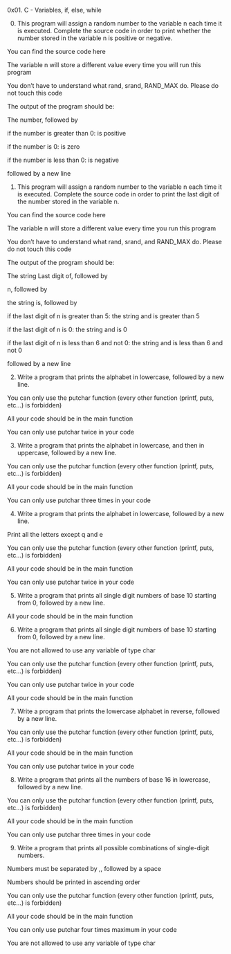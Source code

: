 0x01. C - Variables, if, else, while



0. This program will assign a random number to the variable n each time it is executed. Complete the source code in order to print whether the number stored in the variable n is positive or negative.

You can find the source code here

The variable n will store a different value every time you will run this program

You don’t have to understand what rand, srand, RAND_MAX do. Please do not touch this code

The output of the program should be:

The number, followed by

if the number is greater than 0: is positive

if the number is 0: is zero

if the number is less than 0: is negative

followed by a new line



1. This program will assign a random number to the variable n each time it is executed. Complete the source code in order to print the last digit of the number stored in the variable n.

You can find the source code here

The variable n will store a different value every time you run this program

You don’t have to understand what rand, srand, and RAND_MAX do. Please do not touch this code

The output of the program should be:

The string Last digit of, followed by

n, followed by

the string is, followed by

if the last digit of n is greater than 5: the string and is greater than 5

if the last digit of n is 0: the string and is 0

if the last digit of n is less than 6 and not 0: the string and is less than 6 and not 0

followed by a new line



2. Write a program that prints the alphabet in lowercase, followed by a new line.

You can only use the putchar function (every other function (printf, puts, etc…) is forbidden)

All your code should be in the main function

You can only use putchar twice in your code



3. Write a program that prints the alphabet in lowercase, and then in uppercase, followed by a new line.

You can only use the putchar function (every other function (printf, puts, etc…) is forbidden)

All your code should be in the main function

You can only use putchar three times in your code



4. Write a program that prints the alphabet in lowercase, followed by a new line.

Print all the letters except q and e

You can only use the putchar function (every other function (printf, puts, etc…) is forbidden)

All your code should be in the main function

You can only use putchar twice in your code



5. Write a program that prints all single digit numbers of base 10 starting from 0, followed by a new line.

All your code should be in the main function



6. Write a program that prints all single digit numbers of base 10 starting from 0, followed by a new line.

You are not allowed to use any variable of type char

You can only use the putchar function (every other function (printf, puts, etc…) is forbidden)

You can only use putchar twice in your code

All your code should be in the main function



7. Write a program that prints the lowercase alphabet in reverse, followed by a new line.

You can only use the putchar function (every other function (printf, puts, etc…) is forbidden)

All your code should be in the main function

You can only use putchar twice in your code



8. Write a program that prints all the numbers of base 16 in lowercase, followed by a new line.

You can only use the putchar function (every other function (printf, puts, etc…) is forbidden)

All your code should be in the main function

You can only use putchar three times in your code



9. Write a program that prints all possible combinations of single-digit numbers.

Numbers must be separated by ,, followed by a space

Numbers should be printed in ascending order

You can only use the putchar function (every other function (printf, puts, etc…) is forbidden)

All your code should be in the main function

You can only use putchar four times maximum in your code

You are not allowed to use any variable of type char
